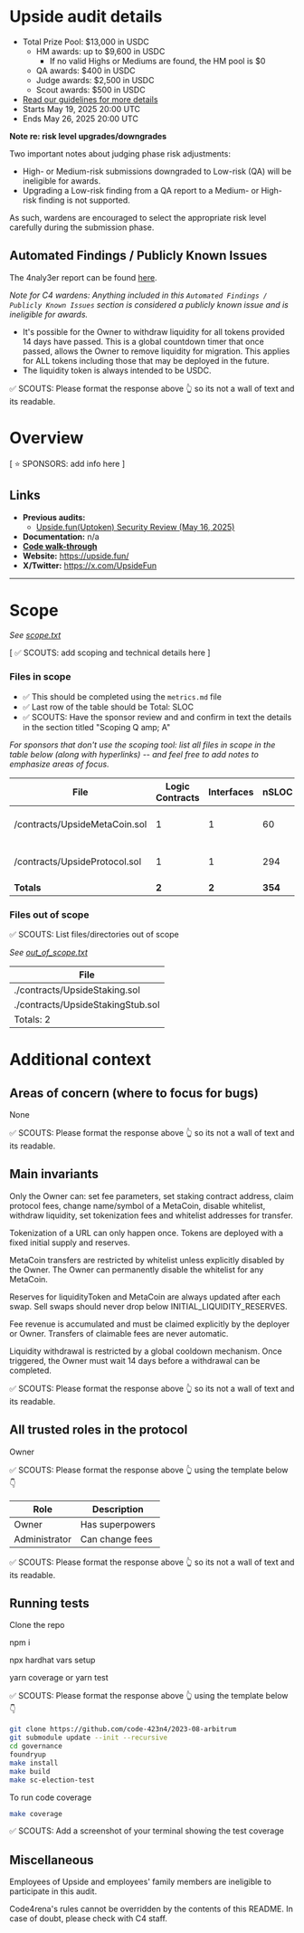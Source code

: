# Upside audit details
- Total Prize Pool: $13,000 in USDC
  - HM awards: up to $9,600 in USDC
    - If no valid Highs or Mediums are found, the HM pool is $0 
  - QA awards: $400 in USDC
  - Judge awards: $2,500 in USDC
  - Scout awards: $500 in USDC
- [Read our guidelines for more details](https://docs.code4rena.com/competitions)
- Starts May 19, 2025 20:00 UTC
- Ends May 26, 2025 20:00 UTC

**Note re: risk level upgrades/downgrades**

Two important notes about judging phase risk adjustments: 
- High- or Medium-risk submissions downgraded to Low-risk (QA) will be ineligible for awards.
- Upgrading a Low-risk finding from a QA report to a Medium- or High-risk finding is not supported.

As such, wardens are encouraged to select the appropriate risk level carefully during the submission phase.

## Automated Findings / Publicly Known Issues

The 4naly3er report can be found [here](https://github.com/code-423n4/2025-05-upside/blob/main/4naly3er-report.md).

_Note for C4 wardens: Anything included in this `Automated Findings / Publicly Known Issues` section is considered a publicly known issue and is ineligible for awards._

- It's possible for the Owner to withdraw liquidity for all tokens provided 14 days have passed. This is a global countdown timer that once passed, allows the Owner to remove liquidity for migration. This applies for ALL tokens including those that may be deployed in the future.
- The liquidity token is always intended to be USDC.

✅ SCOUTS: Please format the response above 👆 so its not a wall of text and its readable.

# Overview

[ ⭐️ SPONSORS: add info here ]


## Links

- **Previous audits:**  
  - [Upside.fun(Uptoken) Security Review (May 16, 2025)](https://github.com/code-423n4/2025-05-upside/2025-05-16-hans-upside-v4.pdf)
- **Documentation:** n/a
- [**Code walk-through**](https://www.youtube.com/watch?v=KLh4ysaDhzA)
- **Website:** https://upside.fun/
- **X/Twitter:** https://x.com/UpsideFun

---

# Scope

*See [scope.txt](https://github.com/code-423n4/2025-05-upside/blob/main/scope.txt)*

[ ✅ SCOUTS: add scoping and technical details here ]

### Files in scope
- ✅ This should be completed using the `metrics.md` file
- ✅ Last row of the table should be Total: SLOC
- ✅ SCOUTS: Have the sponsor review and and confirm in text the details in the section titled "Scoping Q amp; A"

*For sponsors that don't use the scoping tool: list all files in scope in the table below (along with hyperlinks) -- and feel free to add notes to emphasize areas of focus.*

| File   | Logic Contracts | Interfaces | nSLOC | Purpose | Libraries used |
| ------ | --------------- | ---------- | ----- | -----   | ------------ |
| /contracts/UpsideMetaCoin.sol | 1| 1 | 60 | |@openzeppelin/contracts/token/ERC20/ERC20.sol<br>@openzeppelin/contracts/token/ERC20/extensions/ERC20Permit.sol<br>@openzeppelin/contracts/access/Ownable.sol|
| /contracts/UpsideProtocol.sol | 1| 1 | 294 | |@openzeppelin/contracts/token/ERC20/utils/SafeERC20.sol<br>@openzeppelin/contracts/token/ERC20/extensions/IERC20Metadata.sol<br>@openzeppelin/contracts/access/Ownable.sol|
| **Totals** | **2** | **2** | **354** | | |


### Files out of scope
✅ SCOUTS: List files/directories out of scope

*See [out_of_scope.txt](https://github.com/code-423n4/2025-05-upside/blob/main/out_of_scope.txt)*

| File         |
| ------------ |
| ./contracts/UpsideStaking.sol |
| ./contracts/UpsideStakingStub.sol |
| Totals: 2 |

# Additional context

## Areas of concern (where to focus for bugs)
None

✅ SCOUTS: Please format the response above 👆 so its not a wall of text and its readable.

## Main invariants

Only the Owner can: set fee parameters, set staking contract address, claim protocol fees, change name/symbol of a MetaCoin, disable whitelist, withdraw liquidity, set tokenization fees and whitelist addresses for transfer.

Tokenization of a URL can only happen once. Tokens are deployed with a fixed initial supply and reserves.

MetaCoin transfers are restricted by whitelist unless explicitly disabled by the Owner. The Owner can permanently disable the whitelist for any MetaCoin.

Reserves for liquidityToken and MetaCoin are always updated after each swap. Sell swaps should never drop below INITIAL_LIQUIDITY_RESERVES.

Fee revenue is accumulated and must be claimed explicitly by the deployer or Owner. Transfers of claimable fees are never automatic.

Liquidity withdrawal is restricted by a global cooldown mechanism. Once triggered, the Owner must wait 14 days before a withdrawal can be completed.

✅ SCOUTS: Please format the response above 👆 so its not a wall of text and its readable.

## All trusted roles in the protocol

Owner

✅ SCOUTS: Please format the response above 👆 using the template below👇

| Role                                | Description                       |
| --------------------------------------- | ---------------------------- |
| Owner                          | Has superpowers                |
| Administrator                             | Can change fees                       |

✅ SCOUTS: Please format the response above 👆 so its not a wall of text and its readable.

## Running tests

Clone the repo

npm i

npx hardhat vars setup

yarn coverage or yarn test

✅ SCOUTS: Please format the response above 👆 using the template below👇

```bash
git clone https://github.com/code-423n4/2023-08-arbitrum
git submodule update --init --recursive
cd governance
foundryup
make install
make build
make sc-election-test
```
To run code coverage
```bash
make coverage
```

✅ SCOUTS: Add a screenshot of your terminal showing the test coverage

## Miscellaneous
Employees of Upside and employees' family members are ineligible to participate in this audit.

Code4rena's rules cannot be overridden by the contents of this README. In case of doubt, please check with C4 staff.
